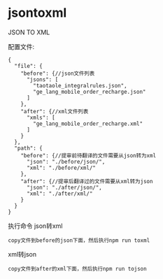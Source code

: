 # jsontoxml

JSON TO XML

配置文件:

    {
      "file": {
        "before": {//json文件列表
          "jsons": [
            "taotaole_integralrules.json",
            "ge_lang_mobile_order_recharge.json"
          ]
        },
        "after": {//xml文件列表
          "xmls": [
            "ge_lang_mobile_order_recharge.xml"
          ]
        }
      },
      "path": {
        "before": {//提审前待翻译的文件需要从json转为xml
          "json": "./before/json/",
          "xml": "./before/xml/"
        },
        "after": {//提审后翻译过的文件需要从xml转为json
          "json": "./after/json/",
          "xml": "./after/xml/"
        }
      }
    }
  
执行命令
  json转xml
  
    copy文件到before的json下面，然后执行npm run toxml
  
  xml转json
  
    copy文件到after的xml下面，然后执行npm run tojson
  
